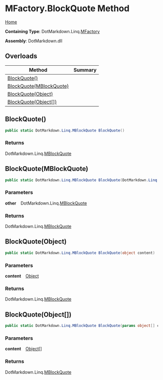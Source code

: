 # MFactory\.BlockQuote Method

[Home](../../../../README.md)

**Containing Type**: DotMarkdown\.Linq\.[MFactory](../README.md)

**Assembly**: DotMarkdown\.dll

## Overloads

| Method | Summary |
| ------ | ------- |
| [BlockQuote()](#DotMarkdown_Linq_MFactory_BlockQuote) | |
| [BlockQuote(MBlockQuote)](#DotMarkdown_Linq_MFactory_BlockQuote_DotMarkdown_Linq_MBlockQuote_) | |
| [BlockQuote(Object)](#DotMarkdown_Linq_MFactory_BlockQuote_System_Object_) | |
| [BlockQuote(Object\[\])](#DotMarkdown_Linq_MFactory_BlockQuote_System_Object___) | |

## BlockQuote\(\) <a name="DotMarkdown_Linq_MFactory_BlockQuote"></a>

```csharp
public static DotMarkdown.Linq.MBlockQuote BlockQuote()
```

### Returns

DotMarkdown\.Linq\.[MBlockQuote](../../MBlockQuote/README.md)

## BlockQuote\(MBlockQuote\) <a name="DotMarkdown_Linq_MFactory_BlockQuote_DotMarkdown_Linq_MBlockQuote_"></a>

```csharp
public static DotMarkdown.Linq.MBlockQuote BlockQuote(DotMarkdown.Linq.MBlockQuote other)
```

### Parameters

**other** &ensp; DotMarkdown\.Linq\.[MBlockQuote](../../MBlockQuote/README.md)

### Returns

DotMarkdown\.Linq\.[MBlockQuote](../../MBlockQuote/README.md)

## BlockQuote\(Object\) <a name="DotMarkdown_Linq_MFactory_BlockQuote_System_Object_"></a>

```csharp
public static DotMarkdown.Linq.MBlockQuote BlockQuote(object content)
```

### Parameters

**content** &ensp; [Object](https://docs.microsoft.com/en-us/dotnet/api/system.object)

### Returns

DotMarkdown\.Linq\.[MBlockQuote](../../MBlockQuote/README.md)

## BlockQuote\(Object\[\]\) <a name="DotMarkdown_Linq_MFactory_BlockQuote_System_Object___"></a>

```csharp
public static DotMarkdown.Linq.MBlockQuote BlockQuote(params object[] content)
```

### Parameters

**content** &ensp; [Object](https://docs.microsoft.com/en-us/dotnet/api/system.object)\[\]

### Returns

DotMarkdown\.Linq\.[MBlockQuote](../../MBlockQuote/README.md)

